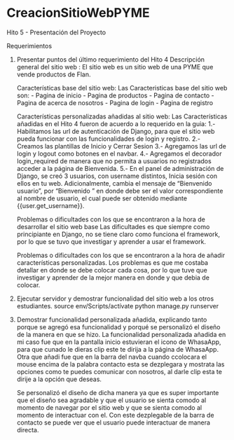 # CreacionSitioWebPYME
Hito 5 - Presentación del Proyecto

Requerimientos 
1. Presentar puntos del último requerimiento del Hito 4 
 	Descripción general del sitio web : 
        El sitio web es un sitio web de una PYME que vende productos de Flan.
        
 	Características base del sitio web: 
        Las Caracteristicas base del sitio web son:
        - Pagina de inicio
        - Pagina de productos
        - Pagina de contacto
        - Pagina de acerca de nosotros
        - Pagina de login
        - Pagina de registro

 	Características personalizadas añadidas al sitio web:
        Las Características añadidas en el Hito 4 fueron de acuerdo a lo requerido en la guia: 
            1.- Habilitamos las url de autenticación de Django, para que el sitio web pueda funcionar con las funcionalidades de login y registro.
            2.- Creamos las plantillas de Inicio y Cerrar Sesion
            3.- Agregamos las url de login y logout como botones en el navbar.
            4.- Agregamos el decorador login_required de manera que no permita a usuarios no registrados acceder a la página de Bienvenida.
            5.- En el panel de administración de Django, se creó 3 usuarios, con username distintos, Inicia sesión con ellos en tu web. Adicionalmente, cambia el mensaje de “Bienvenido 
            usuario”, por “Bienvenido <nombreusuario>” en donde <nombreusuario> debe ser el valor correspondiente al nombre de usuario, el cual puede ser obtenido mediante {{user.get_username}}.

 	Problemas o dificultades con los que se encontraron a la hora de desarrollar el sitio web base
        Las dificultades es que siempre como principiante en Django, no se tiene claro como funciona el framework, por lo que se tuvo que investigar y aprender a usar el framework.

 	Problemas o dificultades con los que se encontraron a la hora de añadir características personalizadas.
        Los problemas es que me costaba detallar en donde se debe colocar cada cosa, por lo que tuve que investigar y aprender de la mejor manera en donde y que debia de colocar.

2. Ejecutar servidor y demostrar funcionalidad del sitio web a los otros estudiantes. 
source env/Scripts/actívate
python manage.py runserver


3. Demostrar funcionalidad personalizada añadida, explicando tanto porque se agregó esa funcionalidad y porqué se personalizó el diseño de la manera en que se hizo.
    La funcionalidad personalizada añadida en mi caso fue que en la pantalla inicio estuvieran el icono de WhasaApp, para que cunado le dieras clip este te dirija a la página de WhasaApp. Otra que añadi fue que en la barra del navba cuando ccolocara el mouse encima de la palabra contacto esta se dezplegara y mostrata las opciones como te puedes comunicar con nosotros, al darle clip esta te dirije a la opción que deseas.
    
    Se personalizó el diseño de dicha manera ya que es super importante que el diseño sea agradable y que el usuario se sienta comodo al momento de navegar por el sitio web y que se sienta comodo al momento de interactuar con el. Con este dezplegable de la barra de contacto se puede ver que el usuario puede interactuar de manera directa.
